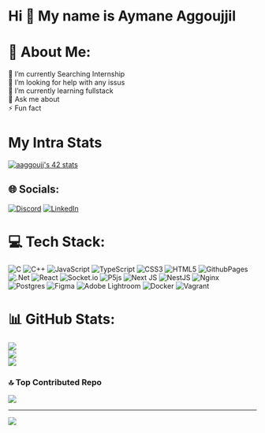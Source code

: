 Hi 👋 My name is Aymane Aggoujjil
=================================

# 💫 About Me:
🔭 I’m currently Searching Internship<br>🤝 I’m looking for help with any issus<br>🌱 I’m currently learning fullstack<br>💬 Ask me about<br>⚡ Fun fact

# My Intra Stats

[![aaggoujj's 42 stats](https://badge.mediaplus.ma/greenbinary/aaggoujj)](https://github.com/oakoudad/badge42)


## 🌐 Socials:
[![Discord](https://img.shields.io/badge/Discord-%237289DA.svg?logo=discord&logoColor=white)](https://discord.gg/aymaneakashi) [![LinkedIn](https://img.shields.io/badge/LinkedIn-%230077B5.svg?logo=linkedin&logoColor=white)](https://linkedin.com/in/aymane-aggoujjil) 

# 💻 Tech Stack:
![C](https://img.shields.io/badge/c-%2300599C.svg?style=plastic&logo=c&logoColor=white) ![C++](https://img.shields.io/badge/c++-%2300599C.svg?style=plastic&logo=c%2B%2B&logoColor=white) ![JavaScript](https://img.shields.io/badge/javascript-%23323330.svg?style=plastic&logo=javascript&logoColor=%23F7DF1E) ![TypeScript](https://img.shields.io/badge/typescript-%23007ACC.svg?style=plastic&logo=typescript&logoColor=white) ![CSS3](https://img.shields.io/badge/css3-%231572B6.svg?style=plastic&logo=css3&logoColor=white) ![HTML5](https://img.shields.io/badge/html5-%23E34F26.svg?style=plastic&logo=html5&logoColor=white) ![GithubPages](https://img.shields.io/badge/github%20pages-121013?style=plastic&logo=github&logoColor=white) ![.Net](https://img.shields.io/badge/.NET-5C2D91?style=plastic&logo=.net&logoColor=white) ![React](https://img.shields.io/badge/react-%2320232a.svg?style=plastic&logo=react&logoColor=%2361DAFB) ![Socket.io](https://img.shields.io/badge/Socket.io-black?style=plastic&logo=socket.io&badgeColor=010101) ![P5js](https://img.shields.io/badge/p5.js-ED225D?style=plastic&logo=p5.js&logoColor=FFFFFF) ![Next JS](https://img.shields.io/badge/Next-black?style=plastic&logo=next.js&logoColor=white) ![NestJS](https://img.shields.io/badge/nestjs-%23E0234E.svg?style=plastic&logo=nestjs&logoColor=white) ![Nginx](https://img.shields.io/badge/nginx-%23009639.svg?style=plastic&logo=nginx&logoColor=white) ![Postgres](https://img.shields.io/badge/postgres-%23316192.svg?style=plastic&logo=postgresql&logoColor=white) ![Figma](https://img.shields.io/badge/figma-%23F24E1E.svg?style=plastic&logo=figma&logoColor=white) ![Adobe Lightroom](https://img.shields.io/badge/Adobe%20Lightroom-31A8FF.svg?style=plastic&logo=Adobe%20Lightroom&logoColor=white) ![Docker](https://img.shields.io/badge/docker-%230db7ed.svg?style=plastic&logo=docker&logoColor=white) ![Vagrant](https://img.shields.io/badge/vagrant-%231563FF.svg?style=plastic&logo=vagrant&logoColor=white)
# 📊 GitHub Stats:
![](https://github-readme-stats.vercel.app/api?username=AymanAkashi&theme=dark&hide_border=false&include_all_commits=true&count_private=true)<br/>
![](https://github-readme-streak-stats.herokuapp.com/?user=AymanAkashi&theme=dark&hide_border=false)<br/>
![](https://github-readme-stats.vercel.app/api/top-langs/?username=AymanAkashi&theme=dark&hide_border=false&include_all_commits=true&count_private=true&layout=compact)

### 🔝 Top Contributed Repo
![](https://github-contributor-stats.vercel.app/api?username=AymanAkashi&limit=5&theme=dark&combine_all_yearly_contributions=true)

---
[![](https://visitcount.itsvg.in/api?id=AymanAkashi&icon=8&color=0)](https://visitcount.itsvg.in)

<!-- Proudly created with GPRM ( https://gprm.itsvg.in ) -->
